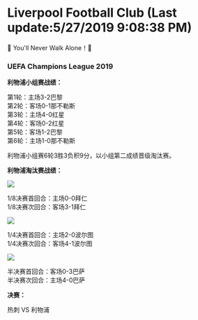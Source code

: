 # Liverpool Football Club (Last update:5/27/2019 9:08:38 PM)
📢 You'll Never Walk Alone！🔔


### UEFA Champions League 2019 


**利物浦小组赛战绩：**
    
第1轮：主场3-2巴黎     
第2轮：客场0-1那不勒斯     
第3轮：主场4-0红星     
第4轮：客场0-2红星     
第5轮：客场1-2巴黎     
第6轮：主场1-0那不勒斯 

利物浦小组赛6轮3胜3负积9分，以小组第二成绩晋级淘汰赛。

**利物浦淘汰赛战绩：**

![](https://pbs.twimg.com/media/DunXax3XcAAcUQ0.png)    
 
1/8决赛首回合：主场0-0拜仁     
1/8决赛次回合：客场3-1拜仁

![](https://pbs.twimg.com/media/D1shm3AX0AI1K2c.jpg)
     
1/4决赛首回合：主场2-0波尔图     
1/4决赛次回合：客场4-1波尔图

![](https://pbs.twimg.com/media/D4YlIMPWsAAgJJk.jpg:large)
    
半决赛首回合：客场0-3巴萨     
半决赛次回合：主场4-0巴萨    
 
**决赛：**

热刺 VS 利物浦
